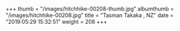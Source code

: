 +++
thumb = "/images/hitchhike-00208-thumb.jpg"
albumthumb = "/images/hitchhike-00208.jpg"
title = "Tasman Takaka , NZ"
date = "2019:05:29 15:32:51"
weight = 208
+++
